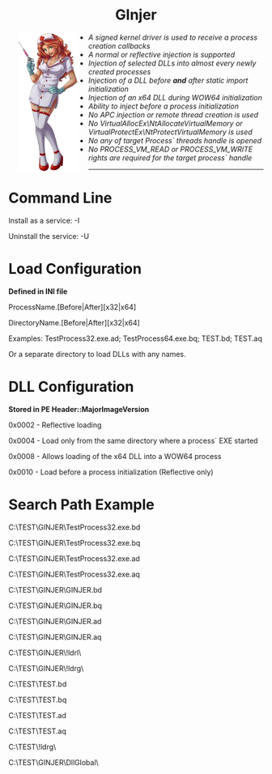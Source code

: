 
<p align="center">                 
  <h1 align="center">GInjer</h1>
</p>  
 
<img align="left" hspace="20" src="/Main.png">

+ *A signed kernel driver is used to receive a process creation callbacks*
+ *A normal or reflective injection is supported*
+ *Injection of selected DLLs into almost every newly created processes*
+ *Injection of a DLL before **and** after static import initialization*
+ *Injection of an x64 DLL during WOW64 initialization*
+ *Ability to inject before a process initialization*
+ *No APC injection or remote thread creation is used*
+ *No VirtualAllocEx\\NtAllocateVirtualMemory or VirtualProtectEx\\NtProtectVirtualMemory is used*
+ *No any of target Process` threads handle is opened*
+ *No PROCESS_VM_READ or PROCESS_VM_WRITE rights are required for the target process` handle*     
---
# Command Line
Install as a service: -I

Uninstall the service: -U

# Load Configuration

**Defined in INI file**

ProcessName.[Before|After][x32|x64]

DirectoryName.[Before|After][x32|x64]

Examples: TestProcess32.exe.ad; TestProcess64.exe.bq; TEST.bd; TEST.aq

Or a separate directory to load DLLs with any names.

# DLL Configuration

**Stored in PE Header::MajorImageVersion**

 0x0002 - Reflective loading
 
 0x0004 - Load only from the same directory where a process` EXE started
 
 0x0008 - Allows loading of the x64 DLL into a WOW64 process
 
 0x0010 - Load before a process initialization (Reflective only)

# Search Path Example

C:\\TEST\\GINJER\\TestProcess32.exe.bd

C:\\TEST\\GINJER\\TestProcess32.exe.bq

C:\\TEST\\GINJER\\TestProcess32.exe.ad

C:\\TEST\\GINJER\\TestProcess32.exe.aq

C:\\TEST\\GINJER\\GINJER.bd

C:\\TEST\\GINJER\\GINJER.bq

C:\\TEST\\GINJER\\GINJER.ad

C:\\TEST\\GINJER\\GINJER.aq

C:\\TEST\\GINJER\\!ldrl\\

C:\\TEST\\GINJER\\!ldrg\\

C:\\TEST\\TEST.bd

C:\\TEST\\TEST.bq

C:\\TEST\\TEST.ad

C:\\TEST\\TEST.aq

C:\\TEST\\!ldrg\\

C:\\TEST\\GINJER\\DllGlobal\\


                                               
